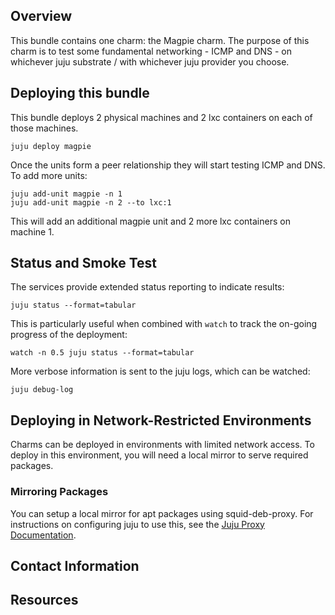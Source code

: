 <!--
  Licensed to the Apache Software Foundation (ASF) under one or more
  contributor license agreements.  See the NOTICE file distributed with
  this work for additional information regarding copyright ownership.
  The ASF licenses this file to You under the Apache License, Version 2.0
  (the "License"); you may not use this file except in compliance with
  the License.  You may obtain a copy of the License at

       http://www.apache.org/licenses/LICENSE-2.0

  Unless required by applicable law or agreed to in writing, software
  distributed under the License is distributed on an "AS IS" BASIS,
  WITHOUT WARRANTIES OR CONDITIONS OF ANY KIND, either express or implied.
  See the License for the specific language governing permissions and
  limitations under the License.
-->
## Overview

This bundle contains one charm: the Magpie charm. The purpose of this charm
is to test some fundamental networking - ICMP and DNS - on whichever
juju substrate / with whichever juju provider you choose.


## Deploying this bundle

This bundle deploys 2 physical machines and 2 lxc containers on each of
those machines.

    juju deploy magpie

Once the units form a peer relationship they will start testing ICMP
and DNS. To add more units:

    juju add-unit magpie -n 1
    juju add-unit magpie -n 2 --to lxc:1

This will add an additional magpie unit and 2 more lxc containers on 
machine 1.

[charm store]: https://jujucharms.com/
[juju-deployer]: https://pypi.python.org/pypi/juju-deployer/


## Status and Smoke Test

The services provide extended status reporting to indicate results:

    juju status --format=tabular

This is particularly useful when combined with `watch` to track the on-going
progress of the deployment:

    watch -n 0.5 juju status --format=tabular

More verbose information is sent to the juju logs, which can be watched:

    juju debug-log 


## Deploying in Network-Restricted Environments

Charms can be deployed in environments with limited network access. To deploy
in this environment, you will need a local mirror to serve required packages.


### Mirroring Packages

You can setup a local mirror for apt packages using squid-deb-proxy.
For instructions on configuring juju to use this, see the
[Juju Proxy Documentation](https://juju.ubuntu.com/docs/howto-proxies.html).


## Contact Information



## Resources


